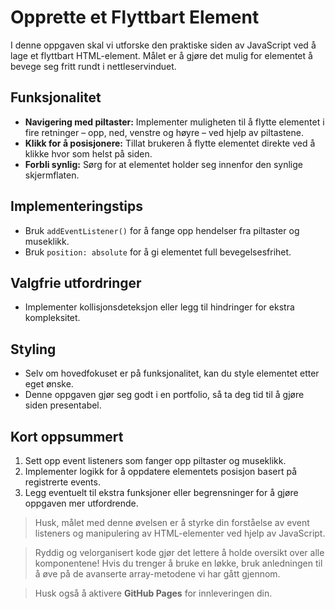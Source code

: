 # Opprette et Flyttbart Element

I denne oppgaven skal vi utforske den praktiske siden av JavaScript ved å lage et flyttbart HTML-element. Målet er å gjøre det mulig for elementet å bevege seg fritt rundt i nettleservinduet.  

## Funksjonalitet

- **Navigering med piltaster:** Implementer muligheten til å flytte elementet i fire retninger – opp, ned, venstre og høyre – ved hjelp av piltastene.  
- **Klikk for å posisjonere:** Tillat brukeren å flytte elementet direkte ved å klikke hvor som helst på siden.  
- **Forbli synlig:** Sørg for at elementet holder seg innenfor den synlige skjermflaten.  

## Implementeringstips

- Bruk `addEventListener()` for å fange opp hendelser fra piltaster og museklikk.  
- Bruk `position: absolute` for å gi elementet full bevegelsesfrihet.  

## Valgfrie utfordringer

- Implementer kollisjonsdeteksjon eller legg til hindringer for ekstra kompleksitet.  

## Styling

- Selv om hovedfokuset er på funksjonalitet, kan du style elementet etter eget ønske.  
- Denne oppgaven gjør seg godt i en portfolio, så ta deg tid til å gjøre siden presentabel.  

## Kort oppsummert

1. Sett opp event listeners som fanger opp piltaster og museklikk.  
2. Implementer logikk for å oppdatere elementets posisjon basert på registrerte events.  
3. Legg eventuelt til ekstra funksjoner eller begrensninger for å gjøre oppgaven mer utfordrende.  

> Husk, målet med denne øvelsen er å styrke din forståelse av event listeners og manipulering av HTML-elementer ved hjelp av JavaScript.  

> Ryddig og velorganisert kode gjør det lettere å holde oversikt over alle komponentene! Hvis du trenger å bruke en løkke, bruk anledningen til å øve på de avanserte array-metodene vi har gått gjennom.  

> Husk også å aktivere **GitHub Pages** for innleveringen din.  

